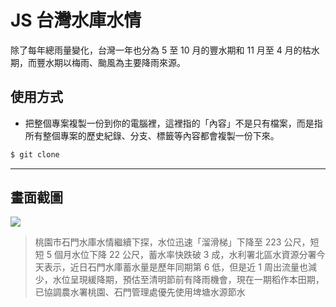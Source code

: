 # JS 台灣水庫水情

除了每年總雨量變化，台灣一年也分為 5 至 10 月的豐水期和 11 月至 4 月的枯水期，而豐水期以梅雨、颱風為主要降雨來源。

## 使用方式
- 把整個專案複製一份到你的電腦裡，這裡指的「內容」不是只有檔案，而是指所有整個專案的歷史紀錄、分支、標籤等內容都會複製一份下來。
```sh
$ git clone
```

----

## 畫面截圖
![](https://i.imgur.com/2fkhacJ.png)
> 桃園市石門水庫水情繼續下探，水位迅速「溜滑梯」下降至 223 公尺，短短 5 個月水位下降 22 公尺，蓄水率快跌破 3 成，水利署北區水資源分署今天表示，近日石門水庫蓄水量是歷年同期第 6 低，但是近 1 周出流量也減少，水位呈現緩降期，預估至清明節前有降雨機會，現在一期稻作本田期，已協調農水署桃園、石門管理處優先使用埤塘水源節水
